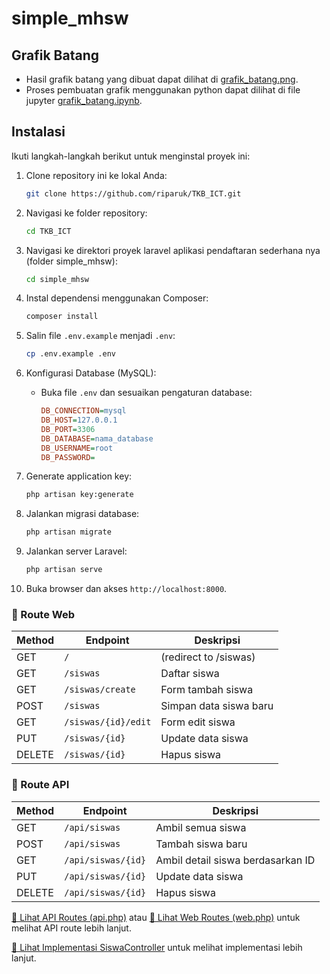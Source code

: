 # simple_mhsw

## Grafik Batang
- Hasil grafik batang yang dibuat dapat dilihat di [grafik_batang.png](../grafik_batang.png).
- Proses pembuatan grafik menggunakan python dapat dilihat di file jupyter [grafik_batang.ipynb](../grafik_batang.ipynb).

## Instalasi

Ikuti langkah-langkah berikut untuk menginstal proyek ini:

1. Clone repository ini ke lokal Anda:
    ```bash
    git clone https://github.com/riparuk/TKB_ICT.git
    ```
2. Navigasi ke folder repository:
    ```bash
    cd TKB_ICT
    ```
3. Navigasi ke direktori proyek laravel aplikasi pendaftaran sederhana nya (folder simple_mhsw):
    ```bash
    cd simple_mhsw
    ```
4. Instal dependensi menggunakan Composer:
    ```bash
    composer install
    ```
5. Salin file `.env.example` menjadi `.env`:
    ```bash
    cp .env.example .env
    ```

6. Konfigurasi Database (MySQL):
    - Buka file `.env` dan sesuaikan pengaturan database:
      ```ini
      DB_CONNECTION=mysql
      DB_HOST=127.0.0.1
      DB_PORT=3306
      DB_DATABASE=nama_database
      DB_USERNAME=root
      DB_PASSWORD=
      ```
7. Generate application key:
    ```bash
    php artisan key:generate
    ```
8. Jalankan migrasi database:
    ```bash
    php artisan migrate
    ```
9. Jalankan server Laravel:
    ```bash
    php artisan serve
    ```
10. Buka browser dan akses `http://localhost:8000`.

### **📌 Route Web**
| Method | Endpoint | Deskripsi |
|--------|---------|-----------|
| GET | `/` | (redirect to /siswas) |
| GET | `/siswas` | Daftar siswa |
| GET | `/siswas/create` | Form tambah siswa |
| POST | `/siswas` | Simpan data siswa baru |
| GET | `/siswas/{id}/edit` | Form edit siswa |
| PUT | `/siswas/{id}` | Update data siswa |
| DELETE | `/siswas/{id}` | Hapus siswa |

### **📌 Route API**
| Method | Endpoint | Deskripsi |
|--------|---------|-----------|
| GET | `/api/siswas` | Ambil semua siswa |
| POST | `/api/siswas` | Tambah siswa baru |
| GET | `/api/siswas/{id}` | Ambil detail siswa berdasarkan ID |
| PUT | `/api/siswas/{id}` | Update data siswa |
| DELETE | `/api/siswas/{id}` | Hapus siswa |

[🔗 Lihat API Routes (api.php)](routes/api.php) atau [🔗 Lihat Web Routes (web.php)](routes/web.php) untuk melihat API route lebih lanjut.

[📂 Lihat Implementasi SiswaController](app/Http/Controllers/SiswaController.php) untuk melihat implementasi lebih lanjut.

